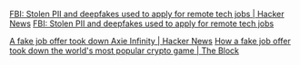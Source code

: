 
[FBI: Stolen PII and deepfakes used to apply for remote tech jobs | Hacker News](https://news.ycombinator.com/item?id=31908874)
[FBI: Stolen PII and deepfakes used to apply for remote tech jobs](https://www.bleepingcomputer.com/news/security/fbi-stolen-pii-and-deepfakes-used-to-apply-for-remote-tech-jobs/)

[A fake job offer took down Axie Infinity | Hacker News](https://news.ycombinator.com/item?id=32001742)
[How a fake job offer took down the world's most popular crypto game | The Block](https://www.theblock.co/post/156038/how-a-fake-job-offer-took-down-the-worlds-most-popular-crypto-game)
